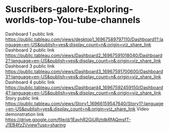# Suscribers-galore-Exploring-worlds-top-You-tube-channels

Dashboard 1 public link https://public.tableau.com/views/desktop1_16967589797110/Dashboard1?:language=en-US&publish=yes&:display_count=n&:origin=viz_share_link
Dashboard 2 public link https://public.tableau.com/views/Dashboard2_16967591018040/Dashboard2?:language=en-US&publish=yes&:display_count=n&:origin=viz_share_link
Dashboard 3 public link https://public.tableau.com/views/Dashboard3_16967591700600/Dashboard3?:language=en-US&publish=yes&:display_count=n&:origin=viz_share_link
Dashboard 4 public link https://public.tableau.com/views/Dashboard4_16967592459150/Dashboard4?:language=en-US&publish=yes&:display_count=n&:origin=viz_share_link
Story public link https://public.tableau.com/views/Story1_16966159547640/Story1?:language=en-US&publish=yes&:display_count=n&:origin=viz_share_link
Video demonstration link https://drive.google.com/file/d/1EavhR2GjURztdkRfAQmsfT-J1EB4fzZj/view?usp=sharing
